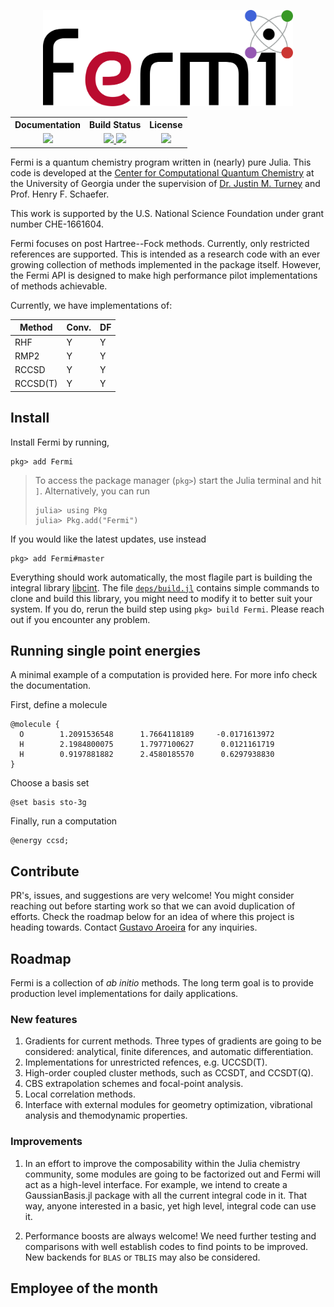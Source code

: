 <p align="center">
  <img src="docs/src/assets/logo.svg" width="400" alt=""/>
</p>

<table align="center">
  <tr>
    <th>Documentation</th>
    <th>Build Status</th>
    <th>License</th>
  </tr>
  <tr>
    <td align="center">
      <a href=https://FermiQC.github.io/Fermi.jl/dev>
      <img src=https://img.shields.io/badge/docs-dev-blue.svg>
      </a> 
    </td>
    <td align="center">
      <a href=https://github.com/FermiQC/Fermi.jl/actions/workflows/CI.yml>
      <img src=https://github.com/FermiQC/Fermi.jl/actions/workflows/CI.yml/badge.svg>
      </a> 
      <a href=https://codecov.io/gh/FermiQC/Fermi.jl>
      <img src=https://codecov.io/gh/FermiQC/Fermi.jl/branch/master/graph/badge.svg?token=EWRG6Q7FK9>
      </a> 
    </td>
    <td align="center">
      <a href=https://github.com/FermiQC/Fermi.jl/blob/master/LICENSE>
      <img src=https://img.shields.io/badge/License-MIT-blue.svg>
      </a>
    </td>
  </tr>
</table>

Fermi is a quantum chemistry program written in (nearly) pure Julia. This code is developed at
the [Center for Computational Quantum Chemistry](https://github.com/CCQC) at the University of Georgia under the supervision 
of [Dr. Justin M. Turney](https://github.com/jturney) and Prof. Henry F. Schaefer.

This work is supported by the U.S. National Science Foundation under grant number CHE-1661604.

Fermi focuses on post Hartree--Fock methods. Currently, only restricted references are supported.
This is intended as a research code with an ever growing collection of methods implemented in
the package itself. However, the Fermi API is designed to make high performance pilot implementations
of methods achievable. 

Currently, we have implementations of:

| Method    | Conv. | DF |
|-----------|-------|----|
| RHF       |  Y    |  Y |
| RMP2      |  Y    |  Y |
| RCCSD     |  Y    |  Y |
| RCCSD(T)  |  Y    |  Y |

## Install
Install Fermi by running,
```
pkg> add Fermi
```

> To access the package manager (`pkg>`) start the Julia terminal and hit `]`. 
> Alternatively, you can run
> ```
> julia> using Pkg
> julia> Pkg.add("Fermi")
> ```

If you would like the latest updates, use instead
```
pkg> add Fermi#master
```
Everything should work automatically, the most flagile part is building the integral library [libcint](https://github.com/sunqm/libcint). The file [`deps/build.jl`](https://github.com/gustavojra/Fermi.jl/blob/master/deps/build.jl) contains simple commands to clone and build this library, you might need to modify it to better suit your system. If you do, rerun the build step using `pkg> build Fermi`. Please reach out 
if you encounter any problem.

## Running single point energies
A minimal example of a computation is provided here. For more info check the documentation.

First, define a molecule
```
@molecule {
  O        1.2091536548      1.7664118189     -0.0171613972
  H        2.1984800075      1.7977100627      0.0121161719
  H        0.9197881882      2.4580185570      0.6297938830
}
```
Choose a basis set
```
@set basis sto-3g
```
Finally, run a computation
```
@energy ccsd;
```

## Contribute
PR's, issues, and suggestions are very welcome! You might consider reaching out before starting
work so that we can avoid duplication of efforts. Check the roadmap below for an idea of where this project is heading towards. Contact [Gustavo Aroeira](https://github.com/gustavojra) for any inquiries. 

## Roadmap

Fermi is a collection of *ab initio* methods. The long term goal is to provide production level implementations for daily applications.

### New features
1. Gradients for current methods. Three types of gradients are going to be considered: analytical, finite diferences, and automatic differentiation. 
2. Implementations for unrestricted refences, e.g. UCCSD(T).
3. High-order coupled cluster methods, such as CCSDT, and CCSDT(Q).
4. CBS extrapolation schemes and focal-point analysis.
5. Local correlation methods.
6. Interface with external modules for geometry optimization, vibrational analysis and themodynamic properties.

### Improvements
1. In an effort to improve the composability within the Julia chemistry community, some modules are going to be factorized out and Fermi will act as a high-level interface. For example, we intend to create a GaussianBasis.jl package with all the current integral code in it. That way, anyone interested in a basic, yet high level, integral code can use it.

2. Performance boosts are always welcome! We need further testing and comparisons with well establish codes to find points to be improved. New backends for `BLAS` or `TBLIS` may also be considered.

## Employee of the month
   <img src="https://i.ibb.co/JQzmwTf/new.gif" alt="">
